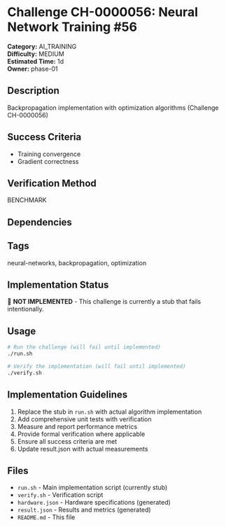 # Challenge CH-0000056: Neural Network Training #56

**Category:** AI_TRAINING  
**Difficulty:** MEDIUM  
**Estimated Time:** 1d  
**Owner:** phase-01  

## Description

Backpropagation implementation with optimization algorithms (Challenge CH-0000056)

## Success Criteria

- Training convergence
- Gradient correctness

## Verification Method

BENCHMARK

## Dependencies



## Tags

neural-networks, backpropagation, optimization

## Implementation Status

🚧 **NOT IMPLEMENTED** - This challenge is currently a stub that fails intentionally.

## Usage

```bash
# Run the challenge (will fail until implemented)
./run.sh

# Verify the implementation (will fail until implemented) 
./verify.sh
```

## Implementation Guidelines

1. Replace the stub in `run.sh` with actual algorithm implementation
2. Add comprehensive unit tests with verification
3. Measure and report performance metrics
4. Provide formal verification where applicable
5. Ensure all success criteria are met
6. Update result.json with actual measurements

## Files

- `run.sh` - Main implementation script (currently stub)
- `verify.sh` - Verification script
- `hardware.json` - Hardware specifications (generated)
- `result.json` - Results and metrics (generated)
- `README.md` - This file
